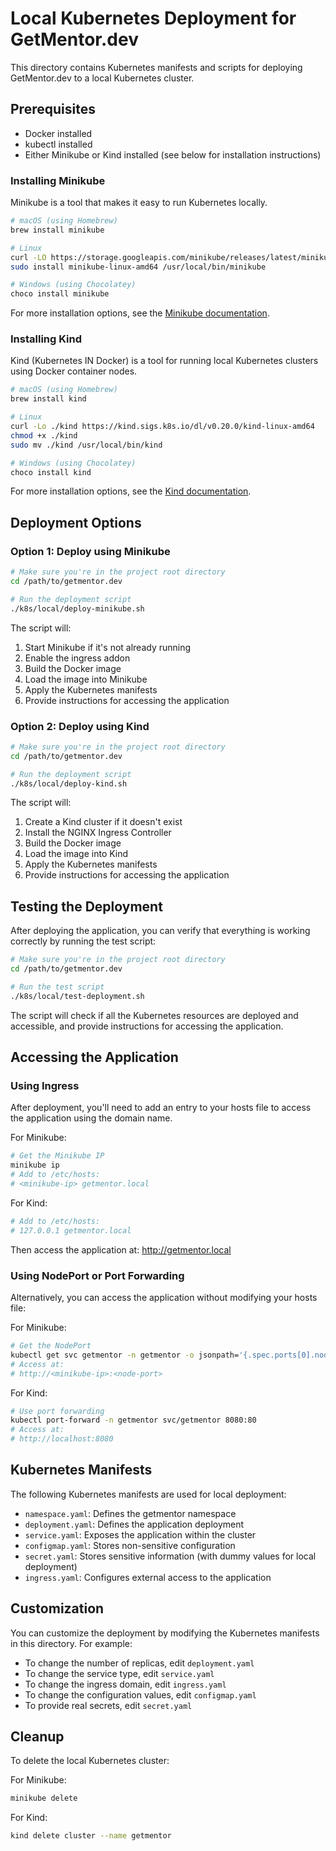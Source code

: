# Local Kubernetes Deployment for GetMentor.dev

This directory contains Kubernetes manifests and scripts for deploying GetMentor.dev to a local Kubernetes cluster.

## Prerequisites

- Docker installed
- kubectl installed
- Either Minikube or Kind installed (see below for installation instructions)

### Installing Minikube

Minikube is a tool that makes it easy to run Kubernetes locally.

```bash
# macOS (using Homebrew)
brew install minikube

# Linux
curl -LO https://storage.googleapis.com/minikube/releases/latest/minikube-linux-amd64
sudo install minikube-linux-amd64 /usr/local/bin/minikube

# Windows (using Chocolatey)
choco install minikube
```

For more installation options, see the [Minikube documentation](https://minikube.sigs.k8s.io/docs/start/).

### Installing Kind

Kind (Kubernetes IN Docker) is a tool for running local Kubernetes clusters using Docker container nodes.

```bash
# macOS (using Homebrew)
brew install kind

# Linux
curl -Lo ./kind https://kind.sigs.k8s.io/dl/v0.20.0/kind-linux-amd64
chmod +x ./kind
sudo mv ./kind /usr/local/bin/kind

# Windows (using Chocolatey)
choco install kind
```

For more installation options, see the [Kind documentation](https://kind.sigs.k8s.io/docs/user/quick-start/).

## Deployment Options

### Option 1: Deploy using Minikube

```bash
# Make sure you're in the project root directory
cd /path/to/getmentor.dev

# Run the deployment script
./k8s/local/deploy-minikube.sh
```

The script will:
1. Start Minikube if it's not already running
2. Enable the ingress addon
3. Build the Docker image
4. Load the image into Minikube
5. Apply the Kubernetes manifests
6. Provide instructions for accessing the application

### Option 2: Deploy using Kind

```bash
# Make sure you're in the project root directory
cd /path/to/getmentor.dev

# Run the deployment script
./k8s/local/deploy-kind.sh
```

The script will:
1. Create a Kind cluster if it doesn't exist
2. Install the NGINX Ingress Controller
3. Build the Docker image
4. Load the image into Kind
5. Apply the Kubernetes manifests
6. Provide instructions for accessing the application

## Testing the Deployment

After deploying the application, you can verify that everything is working correctly by running the test script:

```bash
# Make sure you're in the project root directory
cd /path/to/getmentor.dev

# Run the test script
./k8s/local/test-deployment.sh
```

The script will check if all the Kubernetes resources are deployed and accessible, and provide instructions for accessing the application.

## Accessing the Application

### Using Ingress

After deployment, you'll need to add an entry to your hosts file to access the application using the domain name.

For Minikube:
```bash
# Get the Minikube IP
minikube ip
# Add to /etc/hosts:
# <minikube-ip> getmentor.local
```

For Kind:
```bash
# Add to /etc/hosts:
# 127.0.0.1 getmentor.local
```

Then access the application at: http://getmentor.local

### Using NodePort or Port Forwarding

Alternatively, you can access the application without modifying your hosts file:

For Minikube:
```bash
# Get the NodePort
kubectl get svc getmentor -n getmentor -o jsonpath='{.spec.ports[0].nodePort}'
# Access at:
# http://<minikube-ip>:<node-port>
```

For Kind:
```bash
# Use port forwarding
kubectl port-forward -n getmentor svc/getmentor 8080:80
# Access at:
# http://localhost:8080
```

## Kubernetes Manifests

The following Kubernetes manifests are used for local deployment:

- `namespace.yaml`: Defines the getmentor namespace
- `deployment.yaml`: Defines the application deployment
- `service.yaml`: Exposes the application within the cluster
- `configmap.yaml`: Stores non-sensitive configuration
- `secret.yaml`: Stores sensitive information (with dummy values for local deployment)
- `ingress.yaml`: Configures external access to the application

## Customization

You can customize the deployment by modifying the Kubernetes manifests in this directory. For example:

- To change the number of replicas, edit `deployment.yaml`
- To change the service type, edit `service.yaml`
- To change the ingress domain, edit `ingress.yaml`
- To change the configuration values, edit `configmap.yaml`
- To provide real secrets, edit `secret.yaml`

## Cleanup

To delete the local Kubernetes cluster:

For Minikube:
```bash
minikube delete
```

For Kind:
```bash
kind delete cluster --name getmentor
```
